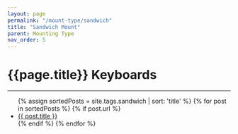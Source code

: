 ```yaml
---
layout: page
permalink: "/mount-type/sandwich"
title: "Sandwich Mount"
parent: Mounting Type
nav_order: 5
---
```

# {{page.title}} Keyboards
<hr>
<ul>
  {% assign sortedPosts = site.tags.sandwich | sort: 'title' %}
    {% for post in sortedPosts %}
      {% if post.url %}
        <li><a href="{{ post.url }}">{{ post.title }}</a></li>
      {% endif %}
    {% endfor %}
</ul>
